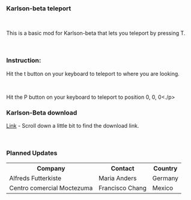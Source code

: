 <h3>Karlson-beta teleport</h3><br>
<P>This is a basic mod for Karlson-beta that lets you teleport by pressing T.</p><br>
<h3>Instruction:</h3>
<p>Hit the t button on your keyboard to teleport to where you are looking.</p><br>
<p>Hit the P button on your keyboard to teleport to position  0, 0, 0<./p><br>
<h3>Karlson-Beta download</h3>
<P><a href="https://danidev.itch.io/karlson">Link</a> - Scroll down a little bit to find the download link.</p><br>
<h3>Planned Updates</h3>
<table>
  <tr>
    <th>Company</th>
    <th>Contact</th>
    <th>Country</th>
  </tr>
  <tr>
    <td>Alfreds Futterkiste</td>
    <td>Maria Anders</td>
    <td>Germany</td>
  </tr>
  <tr>
    <td>Centro comercial Moctezuma</td>
    <td>Francisco Chang</td>
    <td>Mexico</td>
  </tr>
</table>
